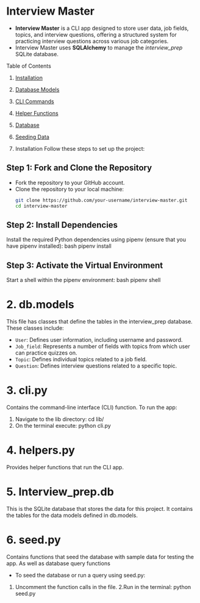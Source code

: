 # Interview Master
- **Interview Master** is a CLI app designed to store user data, job fields, topics, and interview questions, offering a structured system for practicing interview questions across various job categories.
- Interview Master uses **SQLAlchemy** to manage the _interview_prep_ SQLite database.

Table of Contents
1. [Installation](#installation)
2. [Database Models](#db.models)
3. [CLI Commands](#cli-py)
4. [Helper Functions](#helpers-py)
5. [Database](#interview_prep-db)
6. [Seeding Data](#seed-py)

1. Installation
Follow these steps to set up the project:

## Step 1: Fork and Clone the Repository
- Fork the repository to your GitHub account.
- Clone the repository to your local machine:
   ```bash
   git clone https://github.com/your-username/interview-master.git 
   cd interview-master

## Step 2: Install Dependencies
Install the required Python dependencies using pipenv (ensure that you have pipenv installed):
    bash
    pipenv install

## Step 3: Activate the Virtual Environment
Start a shell within the pipenv environment:
    bash
    pipenv shell

# 2. db.models
This file has classes that define the tables in the interview_prep database. These classes include:
 - `User`: Defines user information, including username and password.
 - `Job_field`: Represents a number of fields with topics from which user can practice quizzes on.
 - `Topic`: Defines individual topics related to a job field.
 - `Question`: Defines interview questions related to a specific topic.

# 3. cli.py
Contains the command-line interface (CLI) function.
To run the app:
1. Navigate to the lib directory: cd lib/
2. On the terminal execute: python cli.py

# 4. helpers.py
Provides helper functions that run the CLI app.

# 5. Interview_prep.db
This is the SQLite database that stores the data for this project. It contains the tables for the data models defined in db.models.

# 6. seed.py
Contains functions that seed the database with sample data for testing the app. As well as database query functions
- To seed the database or run a query using seed.py:
 1. Uncomment the function calls in the file.
 2.Run in the terminal:
       python seed.py